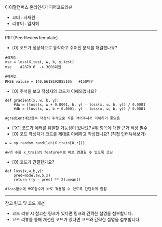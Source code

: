 아이펠캠퍼스 온라인4기 피어코드리뷰

- 코더 : 사재원
- 리뷰어 : 임지혜

----------------------------------------------

PRT(PeerReviewTemplate)

- [O] 코드가 정상적으로 동작하고 주어진 문제를 해결했나요?
```
#예제1. 
mse = loss(X_test, w, b, y_test)
mse    #2870.6  -> 3000미만

#예제2.
RMSE valuse = 140.6618692885105   #150미만
```

- [O] 주석을 보고 작성자의 코드가 이해되었나요?
```
def gradient(x, w, b, y):
    #dw = (loss(x, w + 0.0001, b, y) - loss(x, w, b, y)) / 0.0001
    #db = (loss(x, w, b + 0.0001, y) - loss(x, w, b, y)) / 0.0001

#gradient계산함수 작성시 주석으로 식을 적어주셔서 이해하기 좋았음 
```
- ['X'] 코드가 에러를 유발할 가능성이 있나요?
#위 항목에 대한 근거 작성 필수
- [O] 코드 작성자가 코드를 제대로 이해하고 작성했나요? (직접 인터뷰해보기)
```
w = np.random.rand(len(X_train[0,:]))

#w의 수를 x_train의 feature수로 바로 연결될 수 있도록 코딩
```
- [O] 코드가 간결한가요?
```
def loss(x,w,b,y):
    pred=model(w,b,x)
    return ((y - pred) ** 2).mean()

#loss함수에 MSE함수가 바로 적용될 수 있도록 간단하게 합침 
```

----------------------------------------------

참고 링크 및 코드 개선
- 코드 리뷰 시 참고한 링크가 있다면 링크와 간략한 설명을 첨부합니다.
- 코드 리뷰를 통해 개선한 코드가 있다면 코드와 간략한 설명을 첨부합니다.
